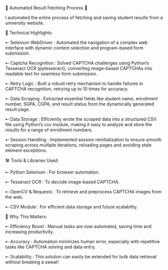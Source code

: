 🚀 Automated Result Fetching Process  🚀


I automated the entire process of fetching and saving student results from a university website. 


🔧 Technical Highlights:

➸ Selenium WebDriver : Automated the navigation of a complex web interface with dynamic content selection and program-based form submission.

➸ Captcha Recognition : Solved CAPTCHA challenges using Python’s Tesseract OCR (pytesseract), converting image-based CAPTCHAs into readable text for seamless form submission.

➸ Retry Logic : Built a robust retry mechanism to handle failures in CAPTCHA recognition, retrying up to 10 times for accuracy.

➸ Data Scraping : Extracted essential fields like student name, enrollment number, SGPA, CGPA, and result status from the dynamically generated result page.

➸ Data Storage : Efficiently wrote the scraped data into a structured CSV file using Python’s csv module, making it easy to analyze and store the results for a range of enrollment numbers.

➸ Session Handling : Implemented session reinitialization to ensure smooth scraping across multiple iterations, reloading pages and avoiding stale element exceptions.


🛠 Tools & Libraries Used:


➸ Python Selenium : For browser automation.

➸ Tesseract OCR : To decode image-based CAPTCHA.

➸ OpenCV & Requests : To retrieve and preprocess CAPTCHA images from the web.

➸ CSV Module : For efficient data storage and future scalability.


🔎 Why This Matters:


➸ Efficiency Boost : Manual tasks are now automated, saving time and increasing productivity.

➸ Accuracy : Automation minimizes human error, especially with repetitive tasks like CAPTCHA solving and data entry.

➸ Scalability : This solution can easily be extended for bulk data retrieval without breaking a sweat!
